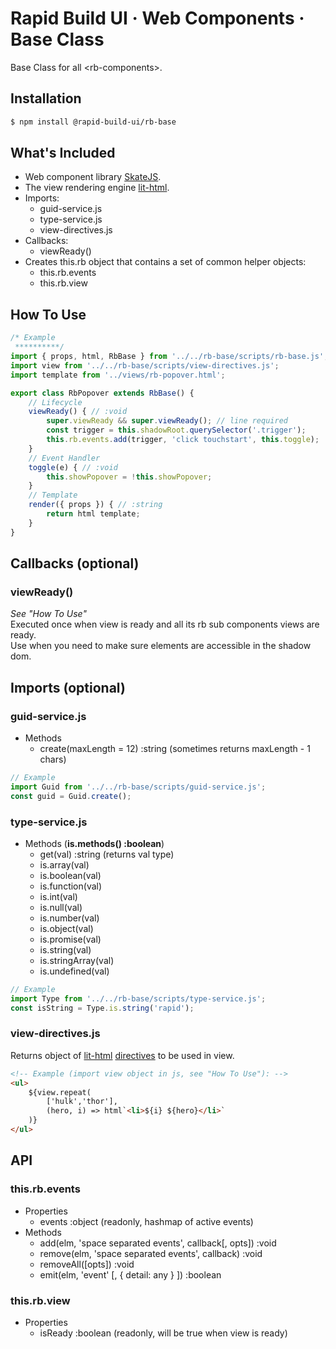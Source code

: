 # Rapid Build UI · Web Components · Base Class
Base Class for all &lt;rb-components&gt;.  


## Installation
```bash
$ npm install @rapid-build-ui/rb-base
```


## What's Included
* Web component library [SkateJS](http://skatejs.netlify.com/).
* The view rendering engine [lit-html](https://polymer.github.io/lit-html/).
* Imports:
	* guid-service.js
	* type-service.js
	* view-directives.js
* Callbacks:
	* viewReady()
* Creates this.rb object that contains a set of common helper objects:
	* this.rb.events
	* this.rb.view


## How To Use
```js
/* Example
 **********/
import { props, html, RbBase } from '../../rb-base/scripts/rb-base.js';
import view from '../../rb-base/scripts/view-directives.js';
import template from '../views/rb-popover.html';

export class RbPopover extends RbBase() {
	// Lifecycle
	viewReady() { // :void
		super.viewReady && super.viewReady(); // line required
		const trigger = this.shadowRoot.querySelector('.trigger');
		this.rb.events.add(trigger, 'click touchstart', this.toggle);
	}
	// Event Handler
	toggle(e) { // :void
		this.showPopover = !this.showPopover;
	}
	// Template
	render({ props }) { // :string
		return html template;
	}
}
```


## Callbacks (optional)

### viewReady()
*See "How To Use"*  
Executed once when view is ready and all its rb sub components views are ready.  
Use when you need to make sure elements are accessible in the shadow dom.



## Imports (optional)

### guid-service.js
* Methods
	* create(maxLength = 12) :string (sometimes returns maxLength - 1 chars)

```js
// Example
import Guid from '../../rb-base/scripts/guid-service.js';
const guid = Guid.create();
```


### type-service.js
* Methods (**is.methods() :boolean**)
	* get(val) :string (returns val type)
	* is.array(val)
	* is.boolean(val)
	* is.function(val)
	* is.int(val)
	* is.null(val)
	* is.number(val)
	* is.object(val)
	* is.promise(val)
	* is.string(val)
	* is.stringArray(val)
	* is.undefined(val)

```js
// Example
import Type from '../../rb-base/scripts/type-service.js';
const isString = Type.is.string('rapid');
```


### view-directives.js
Returns object of
[lit-html](https://polymer.github.io/lit-html/guide/writing-templates.html#directives)
[directives](https://github.com/rapid-build-ui/rb-base/blob/master/src/client/scripts/view-directives.js)
to be used in view.

```html
<!-- Example (import view object in js, see "How To Use"): -->
<ul>
	${view.repeat(
		['hulk','thor'],
		(hero, i) => html`<li>${i} ${hero}</li>`
	)}
</ul>
```


## API

### this.rb.events
* Properties
	* events :object (readonly, hashmap of active events)
* Methods
	* add(elm, 'space separated events', callback[, opts]) :void
	* remove(elm, 'space separated events', callback) :void
	* removeAll([opts]) :void
	* emit(elm, 'event' [, { detail: any } ]) :boolean


### this.rb.view
* Properties
	* isReady :boolean (readonly, will be true when view is ready)